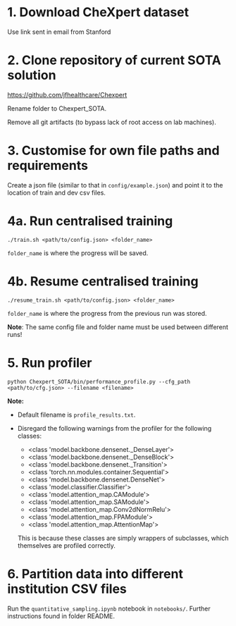 # 1. Download CheXpert dataset 
Use link sent in email from Stanford

# 2. Clone repository of current SOTA solution
https://github.com/jfhealthcare/Chexpert

Rename folder to Chexpert_SOTA.

Remove all git artifacts (to bypass lack of root access on lab machines).

# 3. Customise for own file paths and requirements
Create a json file (similar to that in ```config/example.json```) and point it to the location of train and dev csv files. 

# 4a. Run centralised training
```./train.sh <path/to/config.json> <folder_name>```

```folder_name``` is where the progress will be saved.

# 4b. Resume centralised training
```./resume_train.sh <path/to/config.json> <folder_name>```

```folder_name``` is where the progress from the previous run was stored. 

**Note**: The same config file and folder name must be used between different runs!

# 5. Run profiler
```python Chexpert_SOTA/bin/performance_profile.py --cfg_path <path/to/cfg.json> --filename <filename>```

**Note:** 

- Default filename is ```profile_results.txt```.
- Disregard the following warnings from the profiler for the following classes:

    - <class 'model.backbone.densenet._DenseLayer'>
    - <class 'model.backbone.densenet._DenseBlock'>
    - <class 'model.backbone.densenet._Transition'>
    - <class 'torch.nn.modules.container.Sequential'>
    - <class 'model.backbone.densenet.DenseNet'>
    - <class 'model.classifier.Classifier'>
    - <class 'model.attention_map.CAModule'>
    - <class 'model.attention_map.SAModule'>
    - <class 'model.attention_map.Conv2dNormRelu'>
    - <class 'model.attention_map.FPAModule'>
    - <class 'model.attention_map.AttentionMap'>

    This is because these classes are simply wrappers of subclasses, which themselves are profiled correctly.


# 6. Partition data into different institution CSV files

Run the ```quantitative_sampling.ipynb``` notebook in ```notebooks/```. Further instructions found in folder README. 